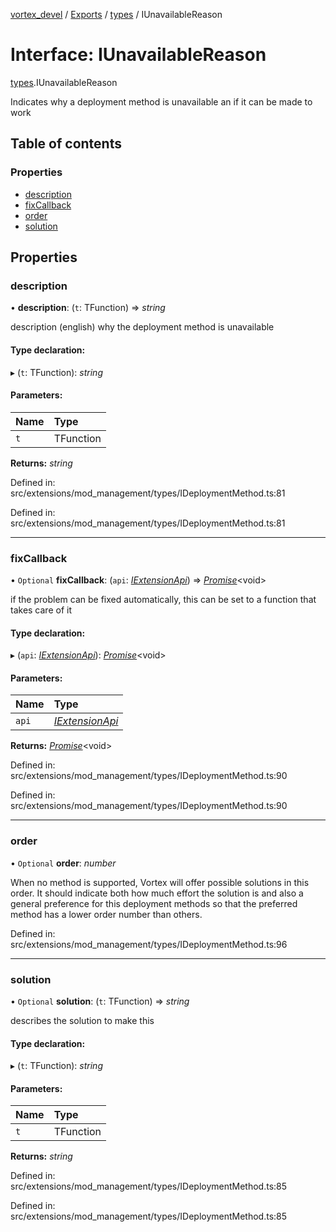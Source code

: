 [vortex_devel](../README.md) / [Exports](../modules.md) / [types](../modules/types.md) / IUnavailableReason

# Interface: IUnavailableReason

[types](../modules/types.md).IUnavailableReason

Indicates why a deployment method is unavailable an if it can be made to work

## Table of contents

### Properties

- [description](types.iunavailablereason.md#description)
- [fixCallback](types.iunavailablereason.md#fixcallback)
- [order](types.iunavailablereason.md#order)
- [solution](types.iunavailablereason.md#solution)

## Properties

### description

• **description**: (`t`: TFunction) => *string*

description (english) why the deployment method is unavailable

#### Type declaration:

▸ (`t`: TFunction): *string*

#### Parameters:

Name | Type |
:------ | :------ |
`t` | TFunction |

**Returns:** *string*

Defined in: src/extensions/mod_management/types/IDeploymentMethod.ts:81

Defined in: src/extensions/mod_management/types/IDeploymentMethod.ts:81

___

### fixCallback

• `Optional` **fixCallback**: (`api`: [*IExtensionApi*](types.iextensionapi.md)) => [*Promise*](../classes/promise.md)<void\>

if the problem can be fixed automatically, this can be set to a function that takes care
of it

#### Type declaration:

▸ (`api`: [*IExtensionApi*](types.iextensionapi.md)): [*Promise*](../classes/promise.md)<void\>

#### Parameters:

Name | Type |
:------ | :------ |
`api` | [*IExtensionApi*](types.iextensionapi.md) |

**Returns:** [*Promise*](../classes/promise.md)<void\>

Defined in: src/extensions/mod_management/types/IDeploymentMethod.ts:90

Defined in: src/extensions/mod_management/types/IDeploymentMethod.ts:90

___

### order

• `Optional` **order**: *number*

When no method is supported, Vortex will offer possible solutions in this order.
It should indicate both how much effort the solution is and also a general preference for
this deployment methods so that the preferred method has a lower order number than others.

Defined in: src/extensions/mod_management/types/IDeploymentMethod.ts:96

___

### solution

• `Optional` **solution**: (`t`: TFunction) => *string*

describes the solution to make this

#### Type declaration:

▸ (`t`: TFunction): *string*

#### Parameters:

Name | Type |
:------ | :------ |
`t` | TFunction |

**Returns:** *string*

Defined in: src/extensions/mod_management/types/IDeploymentMethod.ts:85

Defined in: src/extensions/mod_management/types/IDeploymentMethod.ts:85
